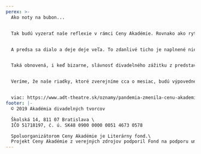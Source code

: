 ```yaml
---
perex: >-
  Ako noty na bubon...


  Tak budú vyzerať naše reflexie v rámci Ceny Akadémie. Rovnako ako rytmus predstavení... 


  A predsa sa dialo a deje deje veľa. To zdanlivé ticho je naplnené nielen samotou a strachom, ale aj podivnou zmesou emócií pri zriedkavom zážitku z predstavení, ktoré napriek všetkému sme mali možnosť vidieť, radosti, že sedíme v divadle, že môžeme spoločne zdieľať svoje myslenie a počúvať, čo nám kolegovia chcú zdeliť a v závere vďačnosti, že napriek všetkým prekážkam považujú kolegovia za dôležité sa s nami stretnúť...


  Taká obnovená, i keď bizarne, slávnosť divadelného zážitku z predstavenia...


  Veríme, že naše riadky, ktoré zverejníme cca o mesiac, budú výpovednejšie, ako by bolo naše mlčanie :)


  viac: https://www.adt-theatre.sk/oznamy/pandemia-zmenila-cenu-akademie-divadelnych-tvorcov/
footer: |-
  © 2019 Akadémia divadelných tvorcov

  Školská 14, 811 07 Bratislava \
  IČO 51718197, č. ú. SK48 0900 0000 0051 4673 0578

  Spoluorganizátorom Ceny Akadémie je Literárny fond.\
  Projekt Ceny Akadémie z verejných zdrojov podporil Fond na podporu umenia.
---
```


